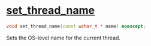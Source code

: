 # [set_thread_name](set_thread_name.hpp)

```cpp
void set_thread_name(const wchar_t * name) noexcept;
```

Sets the OS-level name for the current thread.